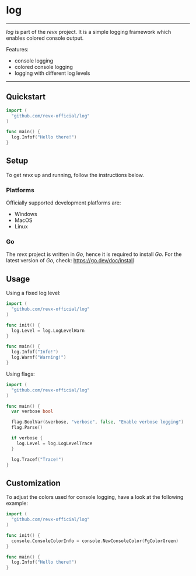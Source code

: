 # log

---

*log* is part of the *revx* project. It is a simple logging framework which enables colored console output.

Features:

- console logging
- colored console logging
- logging with different log levels

---

## Quickstart

```go
import (
  "github.com/revx-official/log"
)

func main() {
  log.Infof("Hello there!")
}
```

## Setup

To get *revx* up and running, follow the instructions below.

### Platforms

Officially supported development platforms are:

- Windows
- MacOS
- Linux

### Go

The *revx* project is written in *Go*, hence it is required to install *Go*. For the latest version of *Go*, check: https://go.dev/doc/install

## Usage

Using a fixed log level:

```go
import (
  "github.com/revx-official/log"
)

func init() {
  log.Level = log.LogLevelWarn
}

func main() {
  log.Infof("Info!")
  log.Warnf("Warning!")
}
```

Using flags:

```go
import (
  "github.com/revx-official/log"
)

func main() {
  var verbose bool

  flag.BoolVar(&verbose, "verbose", false, "Enable verbose logging")
  flag.Parse()

  if verbose {
    log.Level = log.LogLevelTrace
  }

  log.Tracef("Trace!")
}
```

## Customization

To adjust the colors used for console logging, have a look at the following example:

```go
import (
  "github.com/revx-official/log"
)

func init() {
  console.ConsoleColorInfo = console.NewConsoleColor(FgColorGreen)
}

func main() {
  log.Infof("Hello there!")
}
```